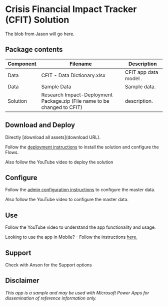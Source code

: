 
# Crisis Financial Impact Tracker (CFIT) Solution


The blob from Jason will go here.



## Package contents
|Component|	Filename |	Description
|-|-|-|
Data | CFIT - Data Dictionary.xlsx | CFIT app data model .|
Data|	Sample Data | Sample data.|
Solution |	Research Impact-Deployment Package.zip (File name to be changed to CFIT)|	description.


## Download and Deploy
Directly [download all assets](download URL).

Follow the [deployment instructions](Deployment.md) to install the solution and configure the Flows.

Also follow the YouTube video to deploy the solution
<!-- Embed Youtube video above-->

## Configure

Follow the [admin configuration instructions](AdminConfiguration.md) to configure the master data.

Also follow the YouTube video to configure the master data.
<!-- Embed Youtube video above to provide configuration -->

## Use

Follow the YouTube video to understand the app functionality and usage.

Looking to use the app in Mobile? - Follow the instructions [here.](MobileApp.md)

## Support

Check with Anson for the Support options

## Disclaimer
*This app is a sample and may be used with Microsoft Power Apps for dissemination of reference information only.*
